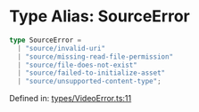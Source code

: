 # Type Alias: SourceError

```ts
type SourceError = 
  | "source/invalid-uri"
  | "source/missing-read-file-permission"
  | "source/file-does-not-exist"
  | "source/failed-to-initialize-asset"
  | "source/unsupported-content-type";
```

Defined in: [types/VideoError.ts:11](https://github.com/TheWidlarzGroup/react-native-video/blob/af801fa4d9043aca201183cd46f4c2b7b6814b4d/packages/react-native-video/src/core/types/VideoError.ts#L11)
